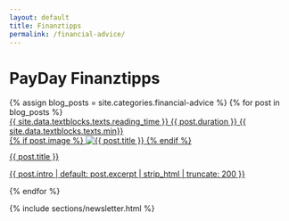 ```yaml
---
layout: default
title: Finanztipps
permalink: /financial-advice/
---
```


<div class="px-8 md:px-4 py-24 md:py-32">
    <div class="max-w-7xl mx-auto">
        <div class="text-center mb-12">
          <h1 class="text-5xl md:text-7xl font-bold font-display reveal break-words">PayDay Finanztipps</h1>
        </div>
        <div class="mt-4 flex flex-row gap-8 md:justify-center mb-8 flex-wrap">
            {% assign blog_posts = site.categories.financial-advice %}
            {% for post in blog_posts %}
              <a href="{{ site.baseurl }}{{ post.url }}" class="md:w-[calc(25%-2rem)] group is-animated">
                <div class="mb-4 w-full rounded-3xl aspect-[1/1] relative bg-{{ post.color }}">
                    <div class="absolute top-4 left-4 bg-white text-xs rounded-lg px-2 py-1">
                        {{ site.data.textblocks.texts.reading_time }} {{ post.duration }} {{ site.data.textblocks.texts.min}} 
                    </div>
                    {% if post.image %}
                      <img src="{{ post.image | relative_url }}" alt="{{ post.title }}" class="w-full h-full object-cover" loading="lazy">
                    {% endif %}
                    <div class="absolute rounded-full bg-black group-hover:bg-pink-100 -bottom-2.5 -right-2.5 w-16 h-16 flex items-center justify-center border-white border-12 scale-100 group-hover:scale-110 transition-all duration-300">
                        <svg class=" scale-100 group-hover:scale-90 transition-all duration-300" width="22" height="12" viewBox="0 0 22 12" fill="none" xmlns="http://www.w3.org/2000/svg">
                            <path d="M1 6L21 6" stroke="#FAF6FE" stroke-width="2" stroke-linecap="round"/>
                            <path d="M16 1L21 6" stroke="#FAF6FE" stroke-width="2" stroke-linecap="round"/>
                            <path d="M16 11L21 6" stroke="#FAF6FE" stroke-width="2" stroke-linecap="round"/>
                        </svg>                            
                    </div>
                </div>
                <div class="font-semibold mb-4">
                  {{ post.title }}
                </div>
                <p class="text-gray-600 mb-4">
                  {{ post.intro | default: post.excerpt | strip_html | truncate: 200 }}
                </p>
            </a>
            {% endfor %}
          </div>
    </div>
</div>

  {% include sections/newsletter.html %}